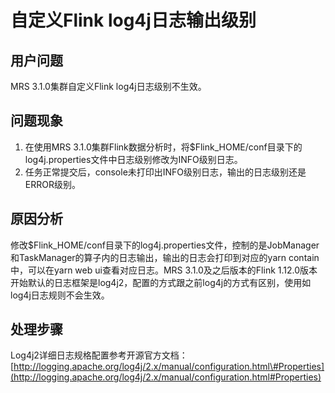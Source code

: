 # 自定义Flink log4j日志输出级别<a name="mrs_03_0220"></a>

## 用户问题<a name="zh-cn_topic_0135447910_section18305143583116"></a>

MRS 3.1.0集群自定义Flink log4j日志级别不生效。

## 问题现象<a name="zh-cn_topic_0135447910_section117424454313"></a>

1.  在使用MRS 3.1.0集群Flink数据分析时，将$Flink\_HOME/conf目录下的log4j.properties文件中日志级别修改为INFO级别日志。
2.  任务正常提交后，console未打印出INFO级别日志，输出的日志级别还是ERROR级别。

## 原因分析<a name="zh-cn_topic_0135447910_section1237061220324"></a>

修改$Flink\_HOME/conf目录下的log4j.properties文件，控制的是JobManager和TaskManager的算子内的日志输出，输出的日志会打印到对应的yarn contain中，可以在yarn web ui查看对应日志。MRS 3.1.0及之后版本的Flink 1.12.0版本开始默认的日志框架是log4j2，配置的方式跟之前log4j的方式有区别，使用如log4j日志规则不会生效。

## 处理步骤<a name="section233210502511"></a>

Log4j2详细日志规格配置参考开源官方文档：[http://logging.apache.org/log4j/2.x/manual/configuration.html\#Properties](http://logging.apache.org/log4j/2.x/manual/configuration.html#Properties)

